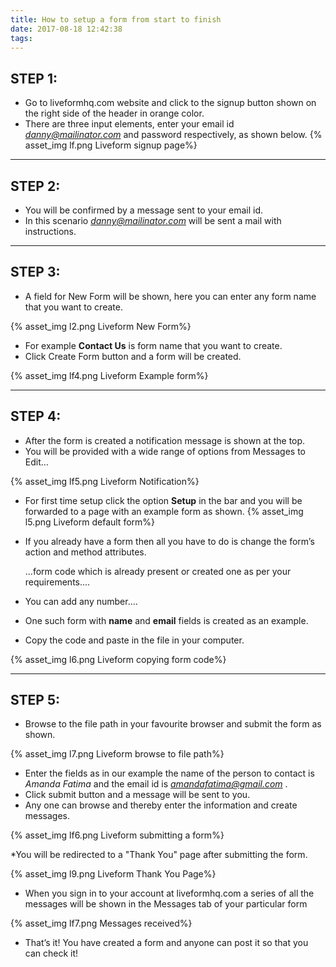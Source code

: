 ```yaml
---
title: How to setup a form from start to finish
date: 2017-08-18 12:42:38
tags:
---
```


## STEP 1:

* Go to liveformhq.com website and click to the  signup button shown on the right side of the header in orange color.
* There are three input elements, enter your email id *danny@mailinator.com* and  password respectively, as shown below.
{% asset_img lf.png Liveform signup page%}
---
## STEP 2:

* You will be confirmed by a message sent to your email id. 
* In this scenario *danny@mailinator.com* will be sent a mail with instructions.
---
## STEP 3:

* A field for New Form  will be shown, here you can enter any form name that you want to create.

{% asset_img l2.png Liveform New Form%}

* For example **Contact Us** is form name that you want to create.
* Click Create Form button and a form will be created.

{% asset_img lf4.png Liveform Example form%}

---

## STEP 4:

* After the form is created a notification message is shown at the top.
* You will be provided with a wide range of options from Messages to Edit…

{% asset_img lf5.png Liveform Notification%}

* For first time setup click the option **Setup** in the bar and you will be forwarded to a page with an example form as shown.
{% asset_img l5.png Liveform default form%}

* If you already have a form then all you have to do is change the form’s action and method attributes.


    <form action="https://liveformhq.com/form/bdd19515-fcc7-4e27-a3a3-c28958f7e708" method="POST" accept-charset="utf-8">
    ...form code which is already present or created one as per your requirements….
    </form>


* You can add any number....
* One such form with **name** and **email** fields is created as an example.
* Copy the code and paste in the file in your computer.


{% asset_img l6.png Liveform copying form code%}

---

## STEP 5:

* Browse to the file path in your favourite browser and submit the form as shown.

{% asset_img l7.png Liveform browse to file path%}

* Enter the fields as in our example the name of the person to contact is  *Amanda Fatima* and the email id is *amandafatima@gmail.com* .
* Click submit button and a message will be sent to you.
* Any one can browse and thereby enter the information and create messages. 

{% asset_img lf6.png Liveform submitting a form%}

*You will be redirected to a "Thank You" page after submitting the form.

{% asset_img l9.png Liveform Thank You Page%}



* When you sign in to your account at liveformhq.com a series of all the messages will be shown in the Messages tab of your particular form

{% asset_img lf7.png Messages received%}


* That’s it! You have created a form and anyone can post it so that you can check it!
